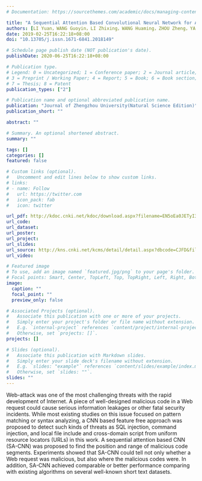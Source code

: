 ```yaml
---
# Documentation: https://sourcethemes.com/academic/docs/managing-content/

title: "A Sequential Attention Based Convolutional Neural Network for Anomaly Detection."
authors: [LI Yuan，WANG Guoyin，LI Zhixing，WANG Huaming，ZHOU Zheng，YAO Zhongyu，LIANG Xinyuan (2019).]
date: 2019-02-25T16:22:18+08:00
doi: "10.13705/j.issn.1671-6841.2018149"

# Schedule page publish date (NOT publication's date).
publishDate: 2020-06-25T16:22:18+08:00

# Publication type.
# Legend: 0 = Uncategorized; 1 = Conference paper; 2 = Journal article;
# 3 = Preprint / Working Paper; 4 = Report; 5 = Book; 6 = Book section;
# 7 = Thesis; 8 = Patent
publication_types: ["2"]

# Publication name and optional abbreviated publication name.
publication: "Journal of Zhengzhou University(Natural Science Edition)"
publication_short: ""

abstract: ""

# Summary. An optional shortened abstract.
summary: ""

tags: []
categories: []
featured: false

# Custom links (optional).
#   Uncomment and edit lines below to show custom links.
# links:
# - name: Follow
#   url: https://twitter.com
#   icon_pack: fab
#   icon: twitter

url_pdf: http://kdoc.cnki.net/kdoc/download.aspx?filename=EN5oEa0JETyI3NYR1SWVWRpZTYG12ahV1LOJTQix0Q4EFdoFWWzI0TIpHdsN1VlVjY0Q1dBlXWmhEc=0TQil3V5dDN5UHcTt2VjJ0LXdXbyJzdy8iTSp1Kjp2V5B3Zy9yL3BXQCpUVCpHMJNHTYp3VmFnUn5&tablename=CJFDLAST2019&dflag=pdfdown
url_code:
url_dataset:
url_poster:
url_project:
url_slides: 
url_source: http://kns.cnki.net/kcms/detail/detail.aspx?dbcode=CJFD&filename=ZZDZ201902003&dbname=CJFDLAST2019
url_video:

# Featured image
# To use, add an image named `featured.jpg/png` to your page's folder. 
# Focal points: Smart, Center, TopLeft, Top, TopRight, Left, Right, BottomLeft, Bottom, BottomRight.
image:
  caption: ""
  focal_point: ""
  preview_only: false

# Associated Projects (optional).
#   Associate this publication with one or more of your projects.
#   Simply enter your project's folder or file name without extension.
#   E.g. `internal-project` references `content/project/internal-project/index.md`.
#   Otherwise, set `projects: []`.
projects: []

# Slides (optional).
#   Associate this publication with Markdown slides.
#   Simply enter your slide deck's filename without extension.
#   E.g. `slides: "example"` references `content/slides/example/index.md`.
#   Otherwise, set `slides: ""`.
slides: ""
---
```

Web-attack was one of the most challenging threats with the rapid development of Internet. A piece of well-designed malicious code in a Web request could cause serious information leakages or other fatal security incidents. While most existing studies on this issue focused on pattern matching or syntax analyzing, a CNN based feature free approach was proposed to detect such kinds of threats as SQL injection, command injection, and local file include and cross-domain script from uniform resource locators (URLs) in this work. A sequential attention based CNN (SA-CNN) was proposed to find the position and range of malicious code segments. Experiments showed that SA-CNN could tell not only whether a Web request was malicious, but also where the malicious codes were. In addition, SA-CNN achieved comparable or better performance comparing with existing algorithms on several well-known short text datasets.